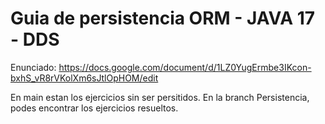 # Guia de persistencia ORM - JAVA 17 - DDS

Enunciado: https://docs.google.com/document/d/1LZ0YugErmbe3IKcon-bxhS_vR8rVKolXm6sJtlOpHOM/edit

En main estan los ejercicios sin ser persitidos.
En la branch Persistencia, podes encontrar los ejercicios resueltos.
